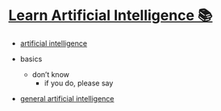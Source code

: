 # [Learn Artificial Intelligence 📚](https://my.mindnode.com/wzysPxEVDVNYXebyN8Sp9qAg4mQ56btHbicx99ac)

- [artificial intelligence](http://www.wikiwand.com/en/Artificial_intelligence)


- basics
  - don’t know  
  	- if you do, please say


- [general artificial intelligence](http://www.wikiwand.com/en/Artificial_general_intelligence)



